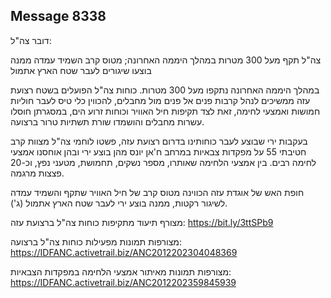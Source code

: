 ## Message 8338

דובר צה"ל:

צה"ל תקף מעל 300 מטרות במהלך היממה האחרונה; מטוס קרב השמיד עמדה ממנה בוצעו שיגורים לעבר שטח הארץ אתמול

במהלך היממה האחרונה נתקפו מעל 300 מטרות. כוחות צה"ל הפועלים בשטח רצועת עזה ממשיכים לנהל קרבות פנים אל פנים מול מחבלים, להכווין כלי טיס לעבר חוליות חמושות ואמצעי לחימה, זאת לצד תקיפות חיל האוויר וכוחות זרוע הים, במסגרתן חוסלו עשרות מחבלים והושמדו שורת תשתיות טרור ברצועה. 

בעקבות ירי שבוצע לעבר כוחותינו בדרום רצועת עזה, פשטו לוחמי צה"ל מצוות קרב חטיבתי 55 על מפקדות צבאיות במרחב ח'אן יונס מהן בוצע ירי ובהן אוחסנו אמצעי לחימה רבים. בין אמצעי הלחימה שאותרו, מספר נשקים, תחמושת, מטעני נפץ, וכ-20 פצצות מרגמה.

חופת האש של אוגדת עזה הכווינה מטוס קרב של חיל האוויר שתקף והשמיד עמדה לשיגור רקטות, ממנה בוצע ירי לעבר שטח הארץ אתמול (ג').

מצורף תיעוד מתקיפות כוחות צה"ל ברצועת עזה: https://bit.ly/3ttSPb9

מצורפות תמונות מפעילות כוחות צה"ל ברצועה: https://IDFANC.activetrail.biz/ANC2012202304048369

מצורפות תמונות מאיתור אמצעי הלחימה במפקדות הצבאיות: https://IDFANC.activetrail.biz/ANC2012202359845939

